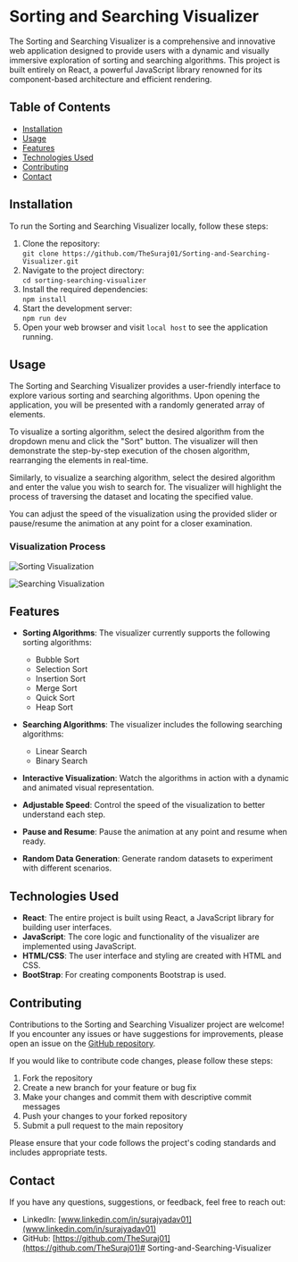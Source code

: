 # Sorting and Searching Visualizer

The Sorting and Searching Visualizer is a comprehensive and innovative web application designed to provide users with a dynamic and visually immersive exploration of sorting and searching algorithms. This project is built entirely on React, a powerful JavaScript library renowned for its component-based architecture and efficient rendering.
## Table of Contents

- [Installation](#installation)
- [Usage](#usage)
- [Features](#features)
- [Technologies Used](#technologies-used)
- [Contributing](#contributing)
- [Contact](#contact)

## Installation

To run the Sorting and Searching Visualizer locally, follow these steps:

1. Clone the repository:<br />
```git clone https://github.com/TheSuraj01/Sorting-and-Searching-Visualizer.git```
2. Navigate to the project directory: <br />
```cd sorting-searching-visualizer```
3. Install the required dependencies: <br />
```npm install```
4. Start the development server:<br />
```npm run dev```
5. Open your web browser and visit `local host` to see the application running.

## Usage

The Sorting and Searching Visualizer provides a user-friendly interface to explore various sorting and searching algorithms. Upon opening the application, you will be presented with a randomly generated array of elements.

To visualize a sorting algorithm, select the desired algorithm from the dropdown menu and click the "Sort" button. The visualizer will then demonstrate the step-by-step execution of the chosen algorithm, rearranging the elements in real-time.

Similarly, to visualize a searching algorithm, select the desired algorithm and enter the value you wish to search for. The visualizer will highlight the process of traversing the dataset and locating the specified value.

You can adjust the speed of the visualization using the provided slider or pause/resume the animation at any point for a closer examination.
### Visualization Process
![Sorting Visualization](/src/resources/one.png)

![Searching Visualization](/src/resources/two.png)
## Features

- **Sorting Algorithms**: The visualizer currently supports the following sorting algorithms:
  - Bubble Sort
  - Selection Sort
  - Insertion Sort
  - Merge Sort
  - Quick Sort
  - Heap Sort

- **Searching Algorithms**: The visualizer includes the following searching algorithms:
  - Linear Search
  - Binary Search

- **Interactive Visualization**: Watch the algorithms in action with a dynamic and animated visual representation.
- **Adjustable Speed**: Control the speed of the visualization to better understand each step.
- **Pause and Resume**: Pause the animation at any point and resume when ready.
- **Random Data Generation**: Generate random datasets to experiment with different scenarios.

## Technologies Used

- **React**: The entire project is built using React, a JavaScript library for building user interfaces.
- **JavaScript**: The core logic and functionality of the visualizer are implemented using JavaScript.
- **HTML/CSS**: The user interface and styling are created with HTML and CSS.
- **BootStrap**: For creating components Bootstrap is used.

## Contributing

Contributions to the Sorting and Searching Visualizer project are welcome! If you encounter any issues or have suggestions for improvements, please open an issue on the [GitHub repository](https://github.com/TheSuraj01/Sorting-and-Searching-Visualizer).

If you would like to contribute code changes, please follow these steps:

1. Fork the repository
2. Create a new branch for your feature or bug fix
3. Make your changes and commit them with descriptive commit messages
4. Push your changes to your forked repository
5. Submit a pull request to the main repository

Please ensure that your code follows the project's coding standards and includes appropriate tests.


## Contact

If you have any questions, suggestions, or feedback, feel free to reach out:

- LinkedIn: [www.linkedin.com/in/surajyadav01](www.linkedin.com/in/surajyadav01)
- GitHub: [https://github.com/TheSuraj01](https://github.com/TheSuraj01)#   S o r t i n g - a n d - S e a r c h i n g - V i s u a l i z e r 
 
 